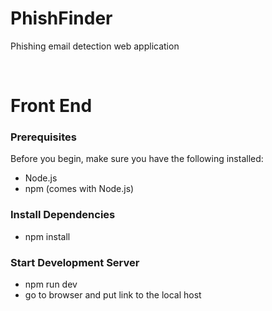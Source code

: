 # PhishFinder
Phishing email detection web application

&nbsp;

# Front End
### Prerequisites
Before you begin, make sure you have the following installed:
- Node.js
- npm (comes with Node.js)

### Install Dependencies 
- npm install

### Start Development Server
- npm run dev
- go to browser and put link to the local host

